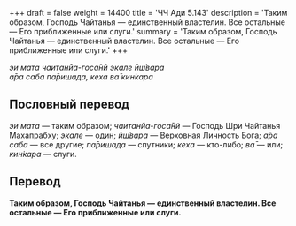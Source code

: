 +++
draft = false
weight = 14400
title = 'ЧЧ Ади 5.143'
description = 'Таким образом, Господь Чайтанья — единственный властелин. Все остальные — Его приближенные или слуги.'
summary = 'Таким образом, Господь Чайтанья — единственный властелин. Все остальные — Его приближенные или слуги.'
+++

_эи мата чаитанйа-госа̄н̃и экале ӣш́вара  
а̄ра саба па̄ришада, кеха ва̄ кин̇кара_

## Пословный перевод

_эи_ _мата_ — таким образом; _чаитанйа_\-_госа̄н̃и_ — Господь Шри Чайтанья Махапрабху; _экале_ — один; _ӣш́вара_ — Верховная Личность Бога; _а̄ра_ _саба_ — все другие; _па̄ришада_ — спутники; _кеха_ — кто-либо; _ва̄_ — или; _кин̇кара_ — слуги.

## Перевод

**Таким образом, Господь Чайтанья — единственный властелин. Все остальные — Его приближенные или слуги.**
